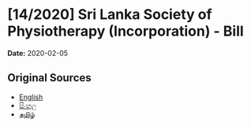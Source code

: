 # [14/2020] Sri Lanka Society of Physiotherapy (Incorporation) - Bill

**Date:** 2020-02-05

## Original Sources

- [English](https://documents.gov.lk/view/bills/2020/2/14-2020_E.pdf)
- [සිංහල](https://documents.gov.lk/view/bills/2020/2/14-2020_S.pdf)
- [தமிழ்](https://documents.gov.lk/view/bills/2020/2/14-2020_T.pdf)
